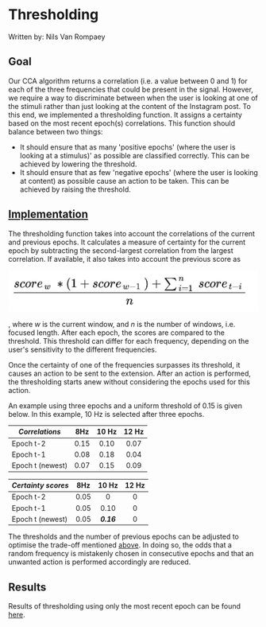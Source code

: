 # Thresholding

Written by: Nils Van Rompaey

## Goal

Our CCA algorithm returns a correlation (i.e. a value between 0 and 1) for each of the three frequencies that could be present in the signal. However, we require a way to discriminate between when the user is looking at one of the stimuli rather than just looking at the content of the Instagram post. To this end, we implemented a thresholding function. It assigns a certainty based on the most recent epoch(s) correlations. This function should balance between two things:

+ It should ensure that as many 'positive epochs' (where the user is looking at a stimulus)' as possible are classified correctly. This can be achieved by lowering the threshold.
+ It should ensure that as few 'negative epochs' (where the user is looking at content) as possible cause an action to be taken. This can be achieved by raising the threshold.

## [Implementation](../../src/data_processing/thresholding.py)

The thresholding function takes into account the correlations of the current and previous epochs. It calculates a measure of certainty for the current epoch by subtracting the second-largest correlation from the largest correlation. If available, it also takes into account the previous score as 

![alt text](./images/thresholding.jpg)

, where $w$ is the current window, and $n$ is the number of windows, i.e. focused length. After each epoch, the scores are compared to the threshold. This threshold can differ for each frequency, depending on the user's sensitivity to the different frequencies.

Once the certainty of one of the frequencies surpasses its threshold, it causes an action to be sent to the extension. After an action is performed, the thresholding starts anew without considering the epochs used for this action.

An example using three epochs and a uniform threshold of 0.15 is given below. In this example, 10 Hz is selected after three epochs.

| *Correlations* | 8Hz | 10 Hz | 12 Hz |
|-|:-:|:-:|:-:|
| Epoch t-2 | 0.15 | 0.10 | 0.07 |
| Epoch t-1 | 0.08 | 0.18  | 0.04 |
| Epoch t (newest) | 0.07 | 0.15 | 0.09 |

| *Certainty scores* | 8Hz | 10 Hz | 12 Hz |
|-|:-:|:-:|:-:|
| Epoch t-2 | 0.05 | 0 | 0 |
| Epoch t-1 | 0.05 | 0.10 | 0 |
| Epoch t (newest) | 0.05 | ***0.16*** | 0 |

The thresholds and the number of previous epochs can be adjusted to optimise the trade-off mentioned [above](#goal). In doing so, the odds that a random frequency is mistakenly chosen in consecutive epochs and that an unwanted action is performed accordingly are reduced.

## Results

Results of thresholding using only the most recent epoch can be found [here](results.md).
